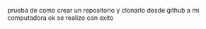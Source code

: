 prueba de como crear un repositorio y clonarlo desde github a mi computadora ok
se realizo con exito